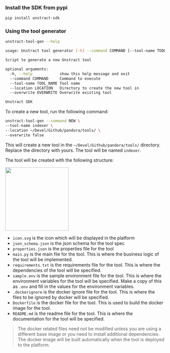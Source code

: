 ### Install the SDK from pypi

```bash
pip install unstract-sdk
```

### Using the tool generator

```bash
unstract-tool-gen --help

usage: Unstract tool generator [-h] --command COMMAND [--tool-name TOOL_NAME] [--location LOCATION] [--overwrite OVERWRITE]

Script to generate a new Unstract tool

optional arguments:
  -h, --help            show this help message and exit
  --command COMMAND     Command to execute
  --tool-name TOOL_NAME Tool name
  --location LOCATION   Directory to create the new tool in
  --overwrite OVERWRITE Overwrite existing tool

Unstract SDK
```

To create a new tool, run the following command:

```bash
unstract-tool-gen --command NEW \
--tool-name indexer \
--location ~/Devel/Github/pandora/tools/ \
--overwrite false
```

This will create a new tool in the `~/Devel/Github/pandora/tools/` directory. Replace the directory with yours. The tool will be named `indexer`. 

The tool will be created with the following structure:

<img src="/img/page_content/tool-scaffold.png" width="200px"></img>

- `icon.svg` is the icon which will be displayed in the platform
- `json_schema.json` is the json schema for the tool spec
- `properties.json` is the properties file for the tool
- `main.py` is the main file for the tool. This is where the business logic of the tool will be implemented.
- `requirements.txt` is the requirements file for the tool. This is where the dependencies of the tool will be specified.
- `sample.env` is the sample environment file for the tool. This is where the environment variables for the tool will be specified. Make a copy of this as `.env` and fill in the values for the environment variables.
- `.dockerignore` is the docker ignore file for the tool. This is where the files to be ignored by docker will be specified.
- `Dockerfile` is the docker file for the tool. This is used to build the docker image for the tool.
- `README.md` is the readme file for the tool. This is where the documentation for the tool will be specified.

>The docker related files need not be modified unless you are using a different base image or you need to install additional dependencies. The docker image will be built automatically when the tool is deployed to the platform.



